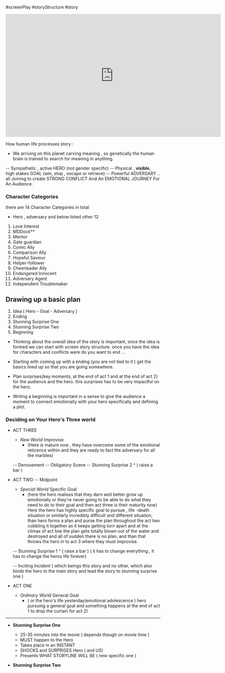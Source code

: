 #screenPlay
#storyStructure
#story

<iframe width="700" height="400" src="https://www.youtube.com/embed/iywvNIWKbPI" title="Learning Screenplay Story Structure - Eric Edson [Full Version - Screenwriting Masterclass]" frameborder="0" allow="accelerometer; autoplay; clipboard-write; encrypted-media; gyroscope; picture-in-picture; web-share" allowfullscreen></iframe>

How human life processes story : 
 - We arriving on this planet carving meaning , so genetically the human brain
   is trained to search for meaning in anything.


-- Sympathetic , active HERO (not gender specific)
    -- Physical , **visible**, high stakes GOAL (win, stop , escape or retrieve)
		-- Powerful ADVERSARY
			 .. all Joining to create
				 STRONG CONFLICT
	And An EMOTIONAL JOURNEY For An Audience.    

### Character Categories

there are 14 Character Categories in total
- Hero , adversary and below listed other 12

1. Love Interest
2. MDDock**
3. Mentor
4. Gate guardian
5. Comic Ally
6. Comparison Ally
7. Hopeful Saviour
8. Helper-follower
9. Cheerleader Ally
10. Endangered Innocent
11. Adversary Agent
12. Independent Troublemaker

## Drawing up a basic plan

1. Idea ( Hero - Goal - Adversary )
2. Ending
3. Stunning Surprise One
4. Stunning Surprise Two
5. Beginning

- Thinking about the overall idea of the story is important, once the idea is formed  we can start with screen story structure. once you have the idea for characters and conflicts were do you want to end ... 

- Starting with coming up with a ending (you are not tied to it ) get the basics lined up so that you are going somewhere. 

- Plan surprises(key moments, at the end of act 1 and at the end of act 2) for the audience and the hero. this surprises has to be very impactful on the hero. 

- Writing a beginning is important in a sense to give the audience a moment to connect emotionally with your hero specifically and defining a plot. 

### Deciding on Your Hero's Three world

- ACT THREE 
	- _New World_ Improvise 
		- (Here is mature now , they have overcome some of the emotional reticence within and they are ready to fact the adversary for all the marbles)

	-- Denouement 
	-- Obligatory Scene
	-- Stunning Surprise 2 ^ ( raise a bar )

- ACT TWO -- Midpoint
	- *Special World* Specific Goal 
		- (here the hero realises that they darn well better grow up emotionally or they're never going to be able to do what they need to do to their goal and then act three is their maturity now)
		Here the hero has highly specific goal to pursue , life -death situation or similarly incredibly difficult and different situation, than hero forms a plan and purse the plan throughout the act two cobbling it together as it  keeps getting torn apart and at the climax of act tow the plan gets totally blown out of the water and destroyed and all of sudden there is no plan, and than that throws the hero in to act 3 where they must improvise.
	
	-- Stunning Surprise 1 ^ ( raise a bar ) ( it has to change everything , it has to change the heros life forever)
	
	-- Inciting Incident  ( which beings this story and no other, which also binds the hero to the main story  and lead the story to stunning surprise one )
	
- ACT ONE 
	- *Ordinary World* General Goal 
		-  ( or the hero's life yesterday(emotional adolescence )
		 hero pursuing a general goal and something happens at the end of act 1 to drop the curtain for act 2)

---

- **Stunning Surprise One**
	- 25-35 minutes into the movie ( depends though on movie time )
	- MUST happen to the Hero
	- Takes place in an INSTANT
	- SHOCKS and SURPRISES Hero  ( and US)
	- Presents WHAT STORYLINE WILL BE ( new specific one )

- **Stunning Surprise Two** 